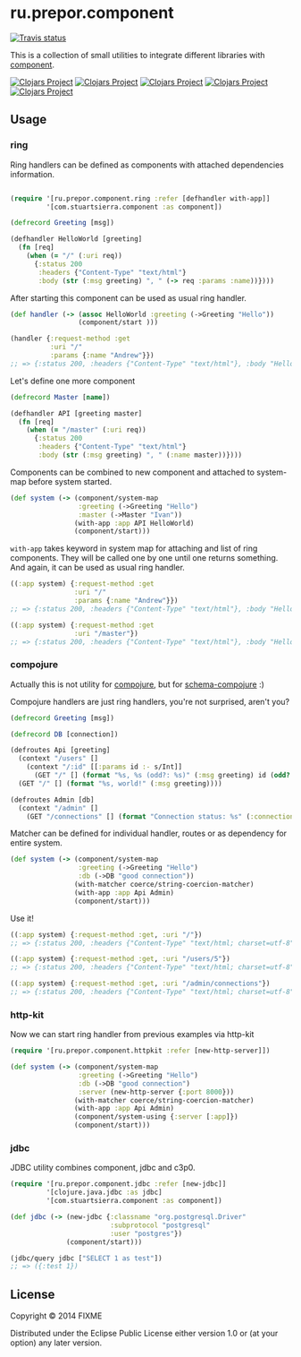 # ru.prepor.component

[![Travis status](https://secure.travis-ci.org/prepor/component.png)](http://travis-ci.org/prepor/component)

This is a collection of small utilities to integrate different libraries with [component](https://github.com/stuartsierra/component).

[![Clojars Project](http://clojars.org/ru.prepor.component/latest-version.svg)](http://clojars.org/ru.prepor.component)
[![Clojars Project](http://clojars.org/ru.prepor.component/ring/latest-version.svg)](http://clojars.org/ru.prepor.component/ring)
[![Clojars Project](http://clojars.org/ru.prepor.component/jdbc/latest-version.svg)](http://clojars.org/ru.prepor.component/jdbc)
[![Clojars Project](http://clojars.org/ru.prepor.component/compojure/latest-version.svg)](http://clojars.org/ru.prepor.component/compojure)
[![Clojars Project](http://clojars.org/ru.prepor.component/httpkit/latest-version.svg)](http://clojars.org/ru.prepor.component/httpkit)


## Usage

### ring

Ring handlers can be defined as components with attached dependencies information.

```clojure

(require '[ru.prepor.component.ring :refer [defhandler with-app]]
         '[com.stuartsierra.component :as component])

(defrecord Greeting [msg])

(defhandler HelloWorld [greeting]
  (fn [req]
    (when (= "/" (:uri req))
      {:status 200
       :headers {"Content-Type" "text/html"}
       :body (str (:msg greeting) ", " (-> req :params :name))})))
```

After starting this component can be used as usual ring handler.

```clojure
(def handler (-> (assoc HelloWorld :greeting (->Greeting "Hello"))
                 (component/start )))

(handler {:request-method :get
          :uri "/"
          :params {:name "Andrew"}})
;; => {:status 200, :headers {"Content-Type" "text/html"}, :body "Hello, Andrew"}
```

Let's define one more component

```clojure
(defrecord Master [name])

(defhandler API [greeting master]
  (fn [req]
    (when (= "/master" (:uri req))
      {:status 200
       :headers {"Content-Type" "text/html"}
       :body (str (:msg greeting) ", " (:name master))})))
```

Components can be combined to new component and attached to system-map before system started.

```clojure
(def system (-> (component/system-map
                 :greeting (->Greeting "Hello")
                 :master (->Master "Ivan"))
                (with-app :app API HelloWorld)
                (component/start)))
```

`with-app` takes keyword in system map for attaching and list of ring components. They will be called one by one until one returns something. And again, it can be used as usual ring handler.

```clojure
((:app system) {:request-method :get
                :uri "/"
                :params {:name "Andrew"}})
;; => {:status 200, :headers {"Content-Type" "text/html"}, :body "Hello, Andrew"}

((:app system) {:request-method :get
                :uri "/master"})
;; => {:status 200, :headers {"Content-Type" "text/html"}, :body "Hello, Ivan"}
```

### compojure

Actually this is not utility for [compojure](https://github.com/weavejester/compojure), but for [schema-compojure](https://github.com/prepor/schema-compojure) :)

Compojure handlers are just ring handlers, you're not surprised, aren't you?

```clojure
(defrecord Greeting [msg])

(defrecord DB [connection])

(defroutes Api [greeting]
  (context "/users" []
    (context "/:id" [[:params id :- s/Int]]
      (GET "/" [] (format "%s, %s (odd?: %s)" (:msg greeting) id (odd? id)))))
  (GET "/" [] (format "%s, world!" (:msg greeting))))

(defroutes Admin [db]
  (context "/admin" []
    (GET "/connections" [] (format "Connection status: %s" (:connection db)))))
```

Matcher can be defined for individual handler, routes or as dependency for entire system.

```clojure
(def system (-> (component/system-map
                 :greeting (->Greeting "Hello")
                 :db (->DB "good connection"))
                (with-matcher coerce/string-coercion-matcher)
                (with-app :app Api Admin)
                (component/start)))
```

Use it!

```clojure
((:app system) {:request-method :get, :uri "/"})
;; => {:status 200, :headers {"Content-Type" "text/html; charset=utf-8"}, :body "Hello, world!"}

((:app system) {:request-method :get, :uri "/users/5"})
;; => {:status 200, :headers {"Content-Type" "text/html; charset=utf-8"}, :body "Hello, 5 (odd?: true)"}

((:app system) {:request-method :get, :uri "/admin/connections"})
;; => {:status 200, :headers {"Content-Type" "text/html; charset=utf-8"}, :body "Connection status: good connection"}
```

### http-kit

Now we can start ring handler from previous examples via http-kit

```clojure
(require '[ru.prepor.component.httpkit :refer [new-http-server]])

(def system (-> (component/system-map
                 :greeting (->Greeting "Hello")
                 :db (->DB "good connection")
                 :server (new-http-server {:port 8000}))
                (with-matcher coerce/string-coercion-matcher)
                (with-app :app Api Admin)
                (component/system-using {:server [:app]})
                (component/start)))
```

### jdbc

JDBC utility combines component, jdbc and c3p0.

```clojure
(require '[ru.prepor.component.jdbc :refer [new-jdbc]]
         '[clojure.java.jdbc :as jdbc]
         '[com.stuartsierra.component :as component])

(def jdbc (-> (new-jdbc {:classname "org.postgresql.Driver"
                         :subprotocol "postgresql"
                         :user "postgres"})
              (component/start)))

(jdbc/query jdbc ["SELECT 1 as test"])
;; => ({:test 1})
```

## License

Copyright © 2014 FIXME

Distributed under the Eclipse Public License either version 1.0 or (at
your option) any later version.

